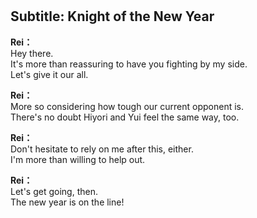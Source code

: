 # 

  
## Subtitle: Knight of the New Year
  
**Rei：**  
Hey there.  
It's more than reassuring to have you fighting by my side.  
Let's give it our all.  
  
**Rei：**  
More so considering how tough our current opponent is.  
There's no doubt Hiyori and Yui feel the same way, too.  
  
**Rei：**  
Don't hesitate to rely on me after this, either.  
I'm more than willing to help out.  
  
**Rei：**  
Let's get going, then.  
The new year is on the line!  
